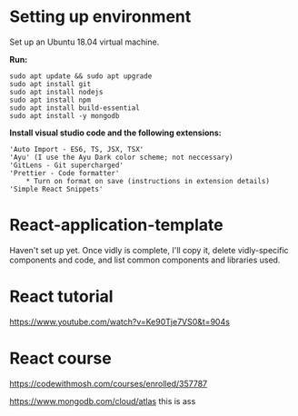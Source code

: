 # Setting up environment
Set up an Ubuntu 18.04 virtual machine.

**Run:**
 ```
sudo apt update && sudo apt upgrade
sudo apt install git
sudo apt install nodejs
sudo apt install npm
sudo apt install build-essential
sudo apt install -y mongodb
```

**Install visual studio code and the following extensions:**
```
'Auto Import - ES6, TS, JSX, TSX'
'Ayu' (I use the Ayu Dark color scheme; not neccessary)
'GitLens - Git supercharged'
'Prettier - Code formatter'
    * Turn on format on save (instructions in extension details)
'Simple React Snippets'
```
# React-application-template
Haven't set up yet. Once vidly is complete, I'll copy it, delete vidly-specific components and code, and list common components and libraries used.

# React tutorial
https://www.youtube.com/watch?v=Ke90Tje7VS0&t=904s

# React course

https://codewithmosh.com/courses/enrolled/357787

https://www.mongodb.com/cloud/atlas this is ass
